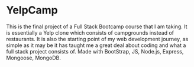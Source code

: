 # YelpCamp

  This is the final project of a Full Stack Bootcamp course that I am taking. It is essentially a Yelp clone which consists of campgrounds instead of restaurants.
It is also the starting point of my web development journey, as simple as it may be it has taught me a great deal about coding and what a full stack project consists of. Made with BootStrap, JS, Node.js, Express, Mongoose, MongoDB.
